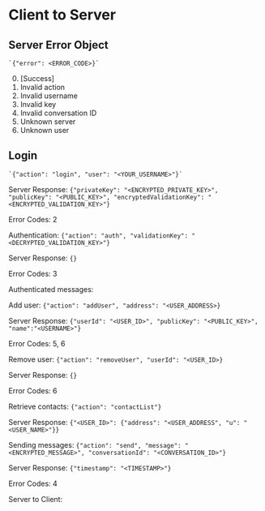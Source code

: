 # Client to Server

## Server Error Object
	`{"error": <ERROR_CODE>}`
0. \[Success\]
1. Invalid action
2. Invalid username
3. Invalid key
4. Invalid conversation ID
5. Unknown server
6. Unknown user

## Login
	`{"action": "login", "user": "<YOUR_USERNAME>"}`

Server Response: `{"privateKey": "<ENCRYPTED_PRIVATE_KEY>", "publicKey": "<PUBLIC_KEY>", "encryptedValidationKey": "<ENCRYPTED_VALIDATION_KEY>"}`

Error Codes: 2


Authentication: `{"action": "auth", "validationKey": "<DECRYPTED_VALIDATION_KEY>"}`

Server Response: `{}`

Error Codes: 3



Authenticated messages:


Add user: `{"action": "addUser", "address": "<USER_ADDRESS>}`

Server Response: `{"userId": "<USER_ID>", "publicKey": "<PUBLIC_KEY>", "name":"<USERNAME>"}`

Error Codes: 5, 6


Remove user: `{"action": "removeUser", "userId": "<USER_ID>}`

Server Response: `{}`

Error Codes: 6


Retrieve contacts: `{"action": "contactList"}`

Server Response: `{"<USER_ID>": {"address": "<USER_ADDRESS", "u": "<USER_NAME>"}}`


Sending messages: `{"action": "send", "message": "<ENCRYPTED_MESSAGE>", "conversationId": "<CONVERSATION_ID>"}`

Server Response: `{"timestamp": "<TIMESTAMP>"}`

Error Codes: 4


Server to Client:

